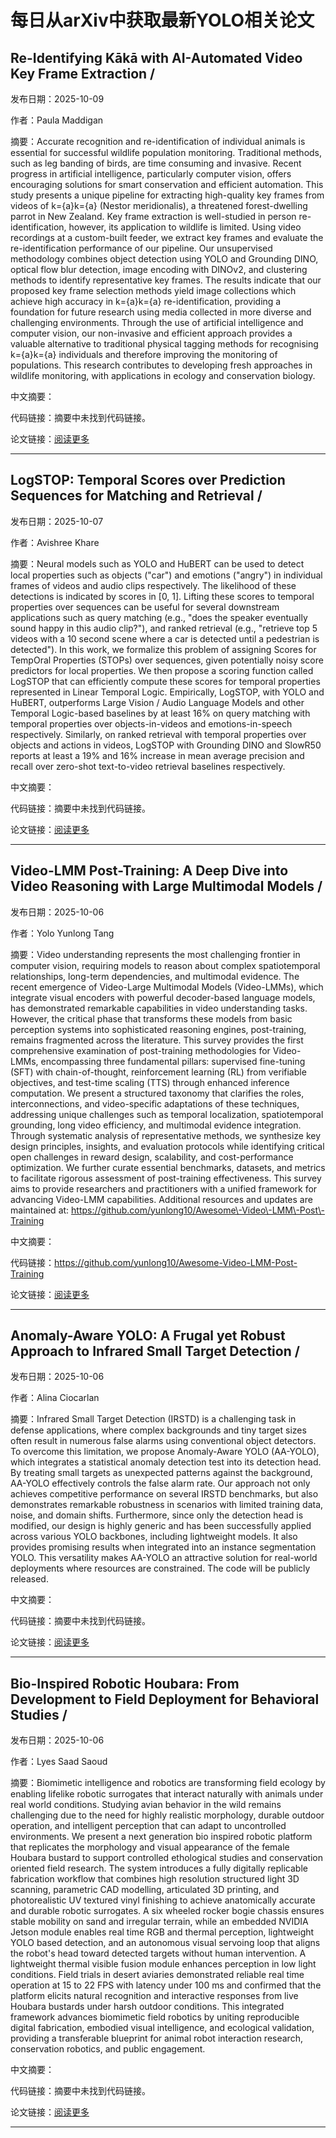 # 每日从arXiv中获取最新YOLO相关论文


## Re\-Identifying Kākā with AI\-Automated Video Key Frame Extraction / 

发布日期：2025-10-09

作者：Paula Maddigan

摘要：Accurate recognition and re\-identification of individual animals is essential for successful wildlife population monitoring. Traditional methods, such as leg banding of birds, are time consuming and invasive. Recent progress in artificial intelligence, particularly computer vision, offers encouraging solutions for smart conservation and efficient automation. This study presents a unique pipeline for extracting high\-quality key frames from videos of k=\{a\}k=\{a\} \(Nestor meridionalis\), a threatened forest\-dwelling parrot in New Zealand. Key frame extraction is well\-studied in person re\-identification, however, its application to wildlife is limited. Using video recordings at a custom\-built feeder, we extract key frames and evaluate the re\-identification performance of our pipeline. Our unsupervised methodology combines object detection using YOLO and Grounding DINO, optical flow blur detection, image encoding with DINOv2, and clustering methods to identify representative key frames. The results indicate that our proposed key frame selection methods yield image collections which achieve high accuracy in k=\{a\}k=\{a\} re\-identification, providing a foundation for future research using media collected in more diverse and challenging environments. Through the use of artificial intelligence and computer vision, our non\-invasive and efficient approach provides a valuable alternative to traditional physical tagging methods for recognising k=\{a\}k=\{a\} individuals and therefore improving the monitoring of populations. This research contributes to developing fresh approaches in wildlife monitoring, with applications in ecology and conservation biology.

中文摘要：


代码链接：摘要中未找到代码链接。

论文链接：[阅读更多](http://arxiv.org/abs/2510.08775v1)

---


## LogSTOP: Temporal Scores over Prediction Sequences for Matching and Retrieval / 

发布日期：2025-10-07

作者：Avishree Khare

摘要：Neural models such as YOLO and HuBERT can be used to detect local properties such as objects \("car"\) and emotions \("angry"\) in individual frames of videos and audio clips respectively. The likelihood of these detections is indicated by scores in \[0, 1\]. Lifting these scores to temporal properties over sequences can be useful for several downstream applications such as query matching \(e.g., "does the speaker eventually sound happy in this audio clip?"\), and ranked retrieval \(e.g., "retrieve top 5 videos with a 10 second scene where a car is detected until a pedestrian is detected"\). In this work, we formalize this problem of assigning Scores for TempOral Properties \(STOPs\) over sequences, given potentially noisy score predictors for local properties. We then propose a scoring function called LogSTOP that can efficiently compute these scores for temporal properties represented in Linear Temporal Logic. Empirically, LogSTOP, with YOLO and HuBERT, outperforms Large Vision / Audio Language Models and other Temporal Logic\-based baselines by at least 16% on query matching with temporal properties over objects\-in\-videos and emotions\-in\-speech respectively. Similarly, on ranked retrieval with temporal properties over objects and actions in videos, LogSTOP with Grounding DINO and SlowR50 reports at least a 19% and 16% increase in mean average precision and recall over zero\-shot text\-to\-video retrieval baselines respectively.

中文摘要：


代码链接：摘要中未找到代码链接。

论文链接：[阅读更多](http://arxiv.org/abs/2510.06512v1)

---


## Video\-LMM Post\-Training: A Deep Dive into Video Reasoning with Large Multimodal Models / 

发布日期：2025-10-06

作者：Yolo Yunlong Tang

摘要：Video understanding represents the most challenging frontier in computer vision, requiring models to reason about complex spatiotemporal relationships, long\-term dependencies, and multimodal evidence. The recent emergence of Video\-Large Multimodal Models \(Video\-LMMs\), which integrate visual encoders with powerful decoder\-based language models, has demonstrated remarkable capabilities in video understanding tasks. However, the critical phase that transforms these models from basic perception systems into sophisticated reasoning engines, post\-training, remains fragmented across the literature. This survey provides the first comprehensive examination of post\-training methodologies for Video\-LMMs, encompassing three fundamental pillars: supervised fine\-tuning \(SFT\) with chain\-of\-thought, reinforcement learning \(RL\) from verifiable objectives, and test\-time scaling \(TTS\) through enhanced inference computation. We present a structured taxonomy that clarifies the roles, interconnections, and video\-specific adaptations of these techniques, addressing unique challenges such as temporal localization, spatiotemporal grounding, long video efficiency, and multimodal evidence integration. Through systematic analysis of representative methods, we synthesize key design principles, insights, and evaluation protocols while identifying critical open challenges in reward design, scalability, and cost\-performance optimization. We further curate essential benchmarks, datasets, and metrics to facilitate rigorous assessment of post\-training effectiveness. This survey aims to provide researchers and practitioners with a unified framework for advancing Video\-LMM capabilities. Additional resources and updates are maintained at: https://github.com/yunlong10/Awesome\-Video\-LMM\-Post\-Training

中文摘要：


代码链接：https://github.com/yunlong10/Awesome-Video-LMM-Post-Training

论文链接：[阅读更多](http://arxiv.org/abs/2510.05034v3)

---


## Anomaly\-Aware YOLO: A Frugal yet Robust Approach to Infrared Small Target Detection / 

发布日期：2025-10-06

作者：Alina Ciocarlan

摘要：Infrared Small Target Detection \(IRSTD\) is a challenging task in defense applications, where complex backgrounds and tiny target sizes often result in numerous false alarms using conventional object detectors. To overcome this limitation, we propose Anomaly\-Aware YOLO \(AA\-YOLO\), which integrates a statistical anomaly detection test into its detection head. By treating small targets as unexpected patterns against the background, AA\-YOLO effectively controls the false alarm rate. Our approach not only achieves competitive performance on several IRSTD benchmarks, but also demonstrates remarkable robustness in scenarios with limited training data, noise, and domain shifts. Furthermore, since only the detection head is modified, our design is highly generic and has been successfully applied across various YOLO backbones, including lightweight models. It also provides promising results when integrated into an instance segmentation YOLO. This versatility makes AA\-YOLO an attractive solution for real\-world deployments where resources are constrained. The code will be publicly released.

中文摘要：


代码链接：摘要中未找到代码链接。

论文链接：[阅读更多](http://arxiv.org/abs/2510.04741v1)

---


## Bio\-Inspired Robotic Houbara: From Development to Field Deployment for Behavioral Studies / 

发布日期：2025-10-06

作者：Lyes Saad Saoud

摘要：Biomimetic intelligence and robotics are transforming field ecology by enabling lifelike robotic surrogates that interact naturally with animals under real world conditions. Studying avian behavior in the wild remains challenging due to the need for highly realistic morphology, durable outdoor operation, and intelligent perception that can adapt to uncontrolled environments. We present a next generation bio inspired robotic platform that replicates the morphology and visual appearance of the female Houbara bustard to support controlled ethological studies and conservation oriented field research. The system introduces a fully digitally replicable fabrication workflow that combines high resolution structured light 3D scanning, parametric CAD modelling, articulated 3D printing, and photorealistic UV textured vinyl finishing to achieve anatomically accurate and durable robotic surrogates. A six wheeled rocker bogie chassis ensures stable mobility on sand and irregular terrain, while an embedded NVIDIA Jetson module enables real time RGB and thermal perception, lightweight YOLO based detection, and an autonomous visual servoing loop that aligns the robot's head toward detected targets without human intervention. A lightweight thermal visible fusion module enhances perception in low light conditions. Field trials in desert aviaries demonstrated reliable real time operation at 15 to 22 FPS with latency under 100 ms and confirmed that the platform elicits natural recognition and interactive responses from live Houbara bustards under harsh outdoor conditions. This integrated framework advances biomimetic field robotics by uniting reproducible digital fabrication, embodied visual intelligence, and ecological validation, providing a transferable blueprint for animal robot interaction research, conservation robotics, and public engagement.

中文摘要：


代码链接：摘要中未找到代码链接。

论文链接：[阅读更多](http://arxiv.org/abs/2510.04692v1)

---

